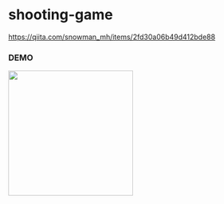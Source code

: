 # shooting-game

https://qiita.com/snowman_mh/items/2fd30a06b49d412bde88

### DEMO

<img src="shooting-game.gif" width=250>
